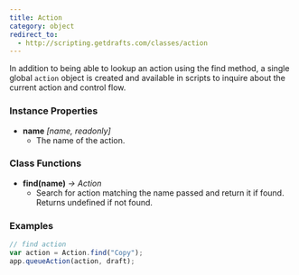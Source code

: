 ```yaml
---
title: Action
category: object
redirect_to:
  - http://scripting.getdrafts.com/classes/action
---
```


In addition to being able to lookup an action using the find method, a single global `action` object is created and available in scripts to inquire about the current action and control flow.

### Instance Properties

- **name** *[name, readonly]*
  - The name of the action.

### Class Functions

- **find(name)** *-> Action*
  - Search for action matching the name passed and return it if found. Returns undefined if not found.

### Examples

```javascript
// find action
var action = Action.find("Copy");
app.queueAction(action, draft);
```
